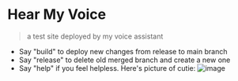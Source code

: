 # Hear My Voice
> a test site deployed by my voice assistant
- Say "build" to deploy new changes from release to main branch
- Say "release" to delete old merged branch and create a new one
- Say "help" if you feel helpless.
Here's picture of cutie:
![image](https://user-images.githubusercontent.com/42383989/167301656-7a7fa627-eaee-42c5-a2c5-933da7549a3e.png)
